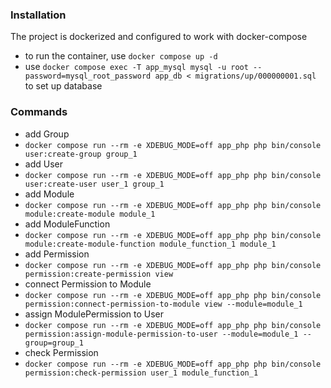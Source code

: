 ### Installation

The project is dockerized and configured to work with docker-compose
- to run the container, use `docker compose up -d`
- use `docker compose exec -T app_mysql mysql -u root --password=mysql_root_password app_db < migrations/up/000000001.sql` to set up database

### Commands
- add Group 
- `docker compose run --rm -e XDEBUG_MODE=off app_php php bin/console user:create-group group_1`
- add User 
- `docker compose run --rm -e XDEBUG_MODE=off app_php php bin/console user:create-user user_1 group_1`
- add Module 
- `docker compose run --rm -e XDEBUG_MODE=off app_php php bin/console module:create-module module_1`
- add ModuleFunction 
- `docker compose run --rm -e XDEBUG_MODE=off app_php php bin/console module:create-module-function module_function_1 module_1`
- add Permission 
- `docker compose run --rm -e XDEBUG_MODE=off app_php php bin/console permission:create-permission view`
- connect Permission to Module
- `docker compose run --rm -e XDEBUG_MODE=off app_php php bin/console permission:connect-permission-to-module view --module=module_1`
- assign ModulePermission to User
- `docker compose run --rm -e XDEBUG_MODE=off app_php php bin/console permission:assign-module-permission-to-user --module=module_1 --group=group_1`
- check Permission 
- `docker compose run --rm -e XDEBUG_MODE=off app_php php bin/console permission:check-permission user_1 module_function_1`